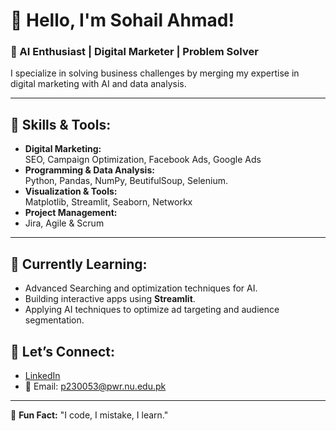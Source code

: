 # 👋 Hello, I'm Sohail Ahmad!  
### 🚀 AI Enthusiast | Digital Marketer | Problem Solver  

I specialize in solving business challenges by merging my expertise in digital marketing with AI and data analysis.  

---

## 🔧 Skills & Tools:
- **Digital Marketing:**  
  SEO, Campaign Optimization, Facebook Ads, Google Ads
- **Programming & Data Analysis:**  
  Python, Pandas, NumPy, BeutifulSoup, Selenium.
- **Visualization & Tools:**  
  Matplotlib, Streamlit, Seaborn, Networkx
- **Project Management:**
- Jira, Agile & Scrum

---

## 🌱 Currently Learning:
- Advanced Searching and optimization techniques for AI.
- Building interactive apps using **Streamlit**.  
- Applying AI techniques to optimize ad targeting and audience segmentation.

## 💬 Let’s Connect:
- [LinkedIn](https://www.linkedin.com/in/sohail-ahmad-akhunzada/)   
- 📧 Email: p230053@pwr.nu.edu.pk 

---

🌟 **Fun Fact:** "I code, I mistake, I learn."  
